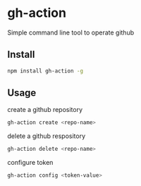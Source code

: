 # gh-action

Simple command line tool to operate github

## Install

```bash
npm install gh-action -g
```

## Usage

create a github repository

```bash
gh-action create <repo-name>
```

delete a github respository

```bash
gh-action delete <repo-name>
```

configure token

```bash
gh-action config <token-value>
```